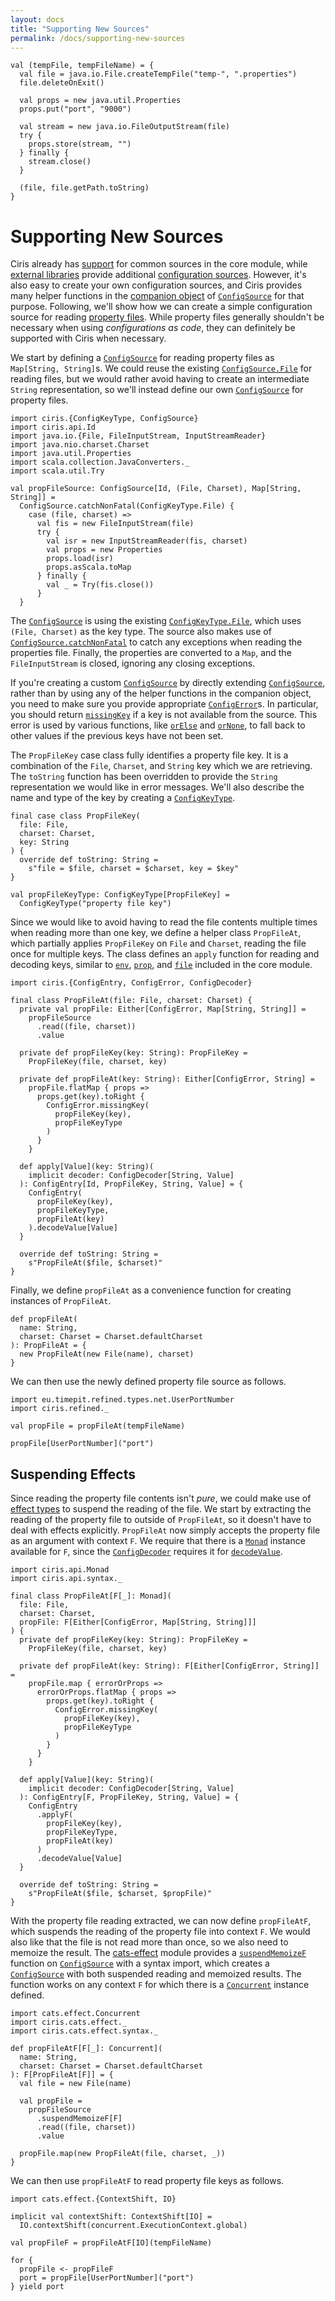 ```yaml
---
layout: docs
title: "Supporting New Sources"
permalink: /docs/supporting-new-sources
---
```


```tut:invisible
val (tempFile, tempFileName) = {
  val file = java.io.File.createTempFile("temp-", ".properties")
  file.deleteOnExit()

  val props = new java.util.Properties
  props.put("port", "9000")

  val stream = new java.io.FileOutputStream(file)
  try {
    props.store(stream, "")
  } finally {
    stream.close()
  }

  (file, file.getPath.toString)
}
```

# Supporting New Sources
Ciris already has [support](/docs/supported-sources) for common sources in the core module, while [external libraries](/#external-libraries) provide additional [configuration sources](/docs/sources). However, it's also easy to create your own configuration sources, and Ciris provides many helper functions in the [companion object][ConfigSourceCompanion] of [`ConfigSource`][ConfigSource] for that purpose. Following, we'll show how we can create a simple configuration source for reading [property files](https://en.wikipedia.org/wiki/.properties). While property files generally shouldn't be necessary when using _configurations as code_, they can definitely be supported with Ciris when necessary.

We start by defining a [`ConfigSource`][ConfigSource] for reading property files as `Map[String, String]`s. We could reuse the existing [`ConfigSource.File`][ConfigSourceFile] for reading files, but we would rather avoid having to create an intermediate `String` representation, so we'll instead define our own [`ConfigSource`][ConfigSource] for property files.

```tut:silent
import ciris.{ConfigKeyType, ConfigSource}
import ciris.api.Id
import java.io.{File, FileInputStream, InputStreamReader}
import java.nio.charset.Charset
import java.util.Properties
import scala.collection.JavaConverters._
import scala.util.Try

val propFileSource: ConfigSource[Id, (File, Charset), Map[String, String]] =
  ConfigSource.catchNonFatal(ConfigKeyType.File) {
    case (file, charset) =>
      val fis = new FileInputStream(file)
      try {
        val isr = new InputStreamReader(fis, charset)
        val props = new Properties
        props.load(isr)
        props.asScala.toMap
      } finally {
        val _ = Try(fis.close())
      }
  }
```

The [`ConfigSource`][ConfigSource] is using the existing [`ConfigKeyType.File`][ConfigKeyTypeFile], which uses `(File, Charset)` as the key type. The source also makes use of [`ConfigSource.catchNonFatal`][ConfigSourceCatchNonFatal] to catch any exceptions when reading the properties file. Finally, the properties are converted to a `Map`, and the `FileInputStream` is closed, ignoring any closing exceptions.

If you're creating a custom [`ConfigSource`][ConfigSource] by directly extending [`ConfigSource`][ConfigSource], rather than by using any of the helper functions in the companion object, you need to make sure you provide appropriate [`ConfigError`][ConfigError]s. In particular, you should return [`missingKey`][missingKey] if a key is not available from the source. This error is used by various functions, like [`orElse`][orElse] and [`orNone`][orNone], to fall back to other values if the previous keys have not been set.

The `PropFileKey` case class fully identifies a property file key. It is a combination of the `File`, `Charset`, and `String` key which we are retrieving. The `toString` function has been overridden to provide the `String` representation we would like in error messages. We'll also describe the name and type of the key by creating a [`ConfigKeyType`][ConfigKeyType].

```tut:silent
final case class PropFileKey(
  file: File,
  charset: Charset,
  key: String
) {
  override def toString: String =
    s"file = $file, charset = $charset, key = $key"
}

val propFileKeyType: ConfigKeyType[PropFileKey] =
  ConfigKeyType("property file key")
```

Since we would like to avoid having to read the file contents multiple times when reading more than one key, we define a helper class `PropFileAt`, which partially applies `PropFileKey` on `File` and `Charset`, reading the file once for multiple keys. The class defines an `apply` function for reading and decoding keys, similar to [`env`][env], [`prop`][prop], and [`file`][file] included in the core module.

```tut:silent
import ciris.{ConfigEntry, ConfigError, ConfigDecoder}

final class PropFileAt(file: File, charset: Charset) {
  private val propFile: Either[ConfigError, Map[String, String]] =
    propFileSource
      .read((file, charset))
      .value

  private def propFileKey(key: String): PropFileKey =
    PropFileKey(file, charset, key)

  private def propFileAt(key: String): Either[ConfigError, String] =
    propFile.flatMap { props =>
      props.get(key).toRight {
        ConfigError.missingKey(
          propFileKey(key),
          propFileKeyType
        )
      }
    }

  def apply[Value](key: String)(
    implicit decoder: ConfigDecoder[String, Value]
  ): ConfigEntry[Id, PropFileKey, String, Value] = {
    ConfigEntry(
      propFileKey(key),
      propFileKeyType,
      propFileAt(key)
    ).decodeValue[Value]
  }

  override def toString: String =
    s"PropFileAt($file, $charset)"
}
```

Finally, we define `propFileAt` as a convenience function for creating instances of `PropFileAt`.

```tut:silent
def propFileAt(
  name: String,
  charset: Charset = Charset.defaultCharset
): PropFileAt = {
  new PropFileAt(new File(name), charset)
}
```

We can then use the newly defined property file source as follows.

```tut:book
import eu.timepit.refined.types.net.UserPortNumber
import ciris.refined._

val propFile = propFileAt(tempFileName)

propFile[UserPortNumber]("port")
```

## Suspending Effects
Since reading the property file contents isn't _pure_, we could make use of [effect types](/docs/basics#suspending-effects) to suspend the reading of the file. We start by extracting the reading of the property file to outside of `PropFileAt`, so it doesn't have to deal with effects explicitly. `PropFileAt` now simply accepts the property file as an argument with context `F`. We require that there is a [`Monad`][Monad] instance available for `F`, since the [`ConfigDecoder`][ConfigDecoder] requires it for [`decodeValue`][decodeValue].

```tut:silent
import ciris.api.Monad
import ciris.api.syntax._

final class PropFileAt[F[_]: Monad](
  file: File,
  charset: Charset,
  propFile: F[Either[ConfigError, Map[String, String]]]
) {
  private def propFileKey(key: String): PropFileKey =
    PropFileKey(file, charset, key)

  private def propFileAt(key: String): F[Either[ConfigError, String]] =
    propFile.map { errorOrProps =>
      errorOrProps.flatMap { props =>
        props.get(key).toRight {
          ConfigError.missingKey(
            propFileKey(key),
            propFileKeyType
          )
        }
      }
    }

  def apply[Value](key: String)(
    implicit decoder: ConfigDecoder[String, Value]
  ): ConfigEntry[F, PropFileKey, String, Value] = {
    ConfigEntry
      .applyF(
        propFileKey(key),
        propFileKeyType,
        propFileAt(key)
      )
      .decodeValue[Value]
  }

  override def toString: String =
    s"PropFileAt($file, $charset, $propFile)"
}
```

With the property file reading extracted, we can now define `propFileAtF`, which suspends the reading of the property file into context `F`. We would also like that the file is not read more than once, so we also need to memoize the result. The [cats-effect](/docs/cats-effect-module) module provides a [`suspendMemoizeF`][suspendMemoizeF] function on [`ConfigSource`][ConfigSource] with a syntax import, which creates a [`ConfigSource`][ConfigSource] with both suspended reading and memoized results. The function works on any context `F` for which there is a [`Concurrent`][Concurrent] instance defined.

```tut:silent
import cats.effect.Concurrent
import ciris.cats.effect._
import ciris.cats.effect.syntax._

def propFileAtF[F[_]: Concurrent](
  name: String,
  charset: Charset = Charset.defaultCharset
): F[PropFileAt[F]] = {
  val file = new File(name)

  val propFile =
    propFileSource
      .suspendMemoizeF[F]
      .read((file, charset))
      .value

  propFile.map(new PropFileAt(file, charset, _))
}
```

We can then use `propFileAtF` to read property file keys as follows.

```tut:book
import cats.effect.{ContextShift, IO}

implicit val contextShift: ContextShift[IO] =
  IO.contextShift(concurrent.ExecutionContext.global)

val propFileF = propFileAtF[IO](tempFileName)

for {
  propFile <- propFileF
  port = propFile[UserPortNumber]("port")
} yield port
```

[decodeValue]: /api/ciris/ConfigEntry.html#decodeValue[A](implicitdecoder:ciris.ConfigDecoder[V,A],implicitmonad:ciris.api.Monad[F]):ciris.ConfigEntry[F,K,S,A]
[ConfigDecoder]: /api/ciris/ConfigDecoder.html
[ConfigError]: /api/ciris/ConfigError.html
[missingKey]: /api/ciris/ConfigError$.html#missingKey[K](key:K,keyType:ciris.ConfigKeyType[K]):ciris.ConfigError
[orElse]: /api/ciris/ConfigValue.html#orElse(that:=>ciris.ConfigValue[F,V])(implicitm:ciris.api.Monad[F]):ciris.ConfigValue[F,V]
[orNone]: /api/ciris/ConfigValue.html#orNone:ciris.ConfigValue[F,Option[V]]
[Monad]: /api/ciris/api/Monad.html
[env]: /api/ciris/index.html#env[Value](key:String)(implicitdecoder:ciris.ConfigDecoder[String,Value]):ciris.ConfigEntry[ciris.api.Id,String,String,Value]
[prop]: /api/ciris/index.html#prop[Value](key:String)(implicitdecoder:ciris.ConfigDecoder[String,Value]):ciris.ConfigEntry[ciris.api.Id,String,String,Value]
[file]: /api/ciris/index.html#file[Value](file:java.io.File,modifyFileContents:String=>String,charset:java.nio.charset.Charset)(implicitdecoder:ciris.ConfigDecoder[String,Value]):ciris.ConfigEntry[ciris.api.Id,(java.io.File,java.nio.charset.Charset),String,Value]
[ConfigKeyType]: /api/ciris/ConfigKeyType.html
[ConfigKeyTypeFile]: /api/ciris/ConfigKeyType$.html#File:ciris.ConfigKeyType[(java.io.File,java.nio.charset.Charset)]
[ConfigSource]: /api/ciris/ConfigSource.html
[Sync]: /api/ciris/api/Sync.html
[ConfigSourceFile]: /api/ciris/ConfigSource$.html#File
[ConfigSourceCompanion]: /api/ciris/ConfigSource$.html
[ConfigSourceCatchNonFatal]: /api/ciris/ConfigSource$.html#catchNonFatal[K,V](keyType:ciris.ConfigKeyType[K])(read:K=>V):ciris.ConfigSource[ciris.api.Id,K,V]
[suspendF]: /api/ciris/ConfigSource.html#suspendF[G[_]](implicitevidence$1:ciris.api.Sync[G],implicitf:F~>G):ciris.ConfigSource[G,K,V]
[Concurrent]: https://typelevel.org/cats-effect/typeclasses/concurrent.html
[suspendMemoizeF]: /api/ciris/cats/effect/syntax$$CatsEffectConfigSourceIdSyntax.html#suspendMemoizeF[F[_]](implicitF:cats.effect.Concurrent[F]):ciris.ConfigSource[[v]F[F[v]],K,V]
